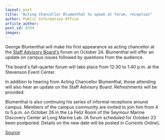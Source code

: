 ```yaml
---
layout: post
title: "Acting Chancellor Blumenthal to speak at forum, reception"
author: Public Information Office
article_author: 
post_id: 8334
images:
---
```


<a name="content" id="content"></a>
<p>
  George Blumenthal will make his first appearance as acting chancellor at the <a href="http://sab.ucsc.edu">Staff Advisory Board's</a> forum on October 24. Blumenthal will offer an update on campus issues followed by questions from the audience.
</p>
<p>
  The board's fall-quarter forum will take place from 12:30 to 1:40 p.m. at the Stevenson Event Center.
</p>
<p>
  In addition to hearing from Acting Chancellor Blumenthal, those attending will also hear an update on the Staff Advisory Board. Refreshments will be provided.
</p>
<p>
  Blumenthal is also continuing his series of informal receptions around campus. Members of the campus community are invited to join him from 4 to 5 p.m. on October 26 in the La Feliz Room of the Seymour Marine Discovery Center at Long Marine Lab. (A forum scheduled for October 23 been postponed. Details on the new date will be posted in <i>Currents Online</i>).<br>
</p>
<p><a href="http://www1.ucsc.edu/currents/06-07/10-23/brief-forum.asp" title="Permalink to brief-forum">Source</a></p>
